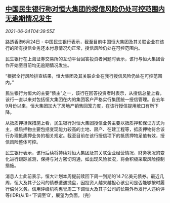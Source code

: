 <!--1624510862000-->
[中国民生银行称对恒大集团的授信风险仍处可控范围内 无逾期情况发生](https://cn.reuters.com/article/minsheng-bankevergrande-0624-thur-idCNKCS2E00E5)
------

<div><i>2021-06-24T04:39:55Z</i></div><p>路透香港6月24日 - 中国民生银行表示，截至目前中国恒大集团及其关联企业在该行的所有授信业务还本付息情况均正常，授信风险仍处在可控范围内。</p><p>民生银行在上海证券交易所的互动平台回答投资者问题时表示，该行与恒大集团合作开始至目前均无逾期情况发生。</p><p>“根据全行风险排查结果，恒大集团及其关联企业在我行授信风险仍处在可控范围内。”</p><p>民生银行为恒大的主要“债主”之一，该行在回答投资者时表示，从授信总量上看，该行一直以来对包括恒大集团在内的集团客户严格实行集团统一授信管理。自去年9月份以来，恒大集团加大了房地产销售回笼力度，在该行授信提用敞口有所下降。</p><p>从抵质押担保措施上看，民生银行对恒大集团授信业务主要以抵质押和保证方式为主，抵质押物主要包括变现能力较高的土地、房产、在建工程等，抵质押物符合该行办理抵质押业务的相关规定。截至目前在该行授信项下的抵质押物足值有效，授信风险整体可控。</p><p>民生银行表示，该行后续将持续对恒大集团及其关联企业经营情况、财务状况的变化进行跟踪监测，保持与对方密切沟通，如出现风险状况，将会积极采取风险控制措施。</p><p>消息人士此前表示，恒大计划本周提前赎回下周一到期的14.7亿美元债券。最近几周，恒大及其子公司的债券遭遇抛盘，因投资人越来越担心该公司是否能够按时履行偿付义务。信用评级机构惠誉周二下调恒大及其子公司的长期外币发行人违约评等(IDR)从‘B+’下调至‘B’，展望为负面。（完）</p>
